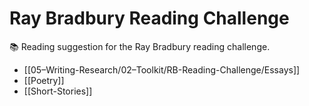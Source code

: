 # Ray Bradbury Reading Challenge
📚 Reading suggestion for the Ray Bradbury reading challenge.
<!--ID: 1721482937602-->


- [[05–Writing-Research/02–Toolkit/RB-Reading-Challenge/Essays]]
- [[Poetry]] 
- [[Short-Stories]]